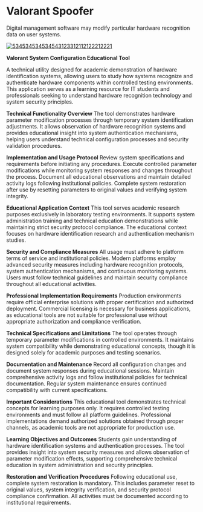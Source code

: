 # Valorant Spoofer
Digital management software may modify particular hardware recognition data on user systems.

[![534534534534543123312112122212221](https://github.com/user-attachments/assets/79cd052f-f161-44dd-9a55-9fdadb7e3804)](https://y.gy/thebest-vaalorant-spoofs2025)

**Valorant System Configuration Educational Tool**

A technical utility designed for academic demonstration of hardware identification systems, allowing users to study how systems recognize and authenticate hardware components within controlled testing environments. This application serves as a learning resource for IT students and professionals seeking to understand hardware recognition technology and system security principles.

**Technical Functionality Overview**
The tool demonstrates hardware parameter modification processes through temporary system identification adjustments. It allows observation of hardware recognition systems and provides educational insight into system authentication mechanisms, helping users understand technical configuration processes and security validation procedures.

**Implementation and Usage Protocol**
Review system specifications and requirements before initiating any procedures. Execute controlled parameter modifications while monitoring system responses and changes throughout the process. Document all educational observations and maintain detailed activity logs following institutional policies. Complete system restoration after use by resetting parameters to original values and verifying system integrity.

**Educational Application Context**
This tool serves academic research purposes exclusively in laboratory testing environments. It supports system administration training and technical education demonstrations while maintaining strict security protocol compliance. The educational context focuses on hardware identification research and authentication mechanism studies.

**Security and Compliance Measures**
All usage must adhere to platform terms of service and institutional policies. Modern platforms employ advanced security measures including hardware recognition protocols, system authentication mechanisms, and continuous monitoring systems. Users must follow technical guidelines and maintain security compliance throughout all educational activities.

**Professional Implementation Requirements**
Production environments require official enterprise solutions with proper certification and authorized deployment. Commercial licensing is necessary for business applications, as educational tools are not suitable for professional use without appropriate authorization and compliance verification.

**Technical Specifications and Limitations**
The tool operates through temporary parameter modifications in controlled environments. It maintains system compatibility while demonstrating educational concepts, though it is designed solely for academic purposes and testing scenarios.

**Documentation and Maintenance**
Record all configuration changes and document system responses during educational sessions. Maintain comprehensive activity logs and follow institutional policies for technical documentation. Regular system maintenance ensures continued compatibility with current specifications.

**Important Considerations**
This educational tool demonstrates technical concepts for learning purposes only. It requires controlled testing environments and must follow all platform guidelines. Professional implementations demand authorized solutions obtained through proper channels, as academic tools are not appropriate for production use.

**Learning Objectives and Outcomes**
Students gain understanding of hardware identification systems and authentication processes. The tool provides insight into system security measures and allows observation of parameter modification effects, supporting comprehensive technical education in system administration and security principles.

**Restoration and Verification Procedures**
Following educational use, complete system restoration is mandatory. This includes parameter reset to original values, system integrity verification, and security protocol compliance confirmation. All activities must be documented according to institutional requirements.
